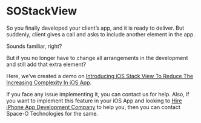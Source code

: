 # SOStackView
So you finally developed your client’s app, and it is ready to deliver. But suddenly, client gives a call and asks to include another element in the app. 

Sounds familiar, right?

But if you no longer have to change all arrangements in the development and still add that extra element?

Here, we’ve created a demo on [Introducing iOS Stack View To Reduce The Increasing Complexity In iOS App](https://www.spaceotechnologies.com/ios-stack-view-example/). 

If you face any issue implementing it, you can contact us for help. Also, if you want to implement this feature in your iOS App and looking to [Hire iPhone App Development Company](http://www.spaceotechnologies.com/hire-iphone-developer/) to help you, then you can contact Space-O Technologies for the same.
